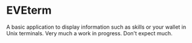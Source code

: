 # EVEterm
A basic application to display information such as skills or your wallet in Unix terminals. 
Very much a work in progress. Don't expect much.
